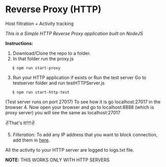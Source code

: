 # Reverse Proxy (HTTP)
Host filtration + Activity tracking

*This is a Simple HTTP Reverse Proxy application built on NodeJS*

**Instructions:**

1. Download/Clone the repo to a folder.
2. In that folder run the proxy.js
```
   $ npm run start-proxy
```   

3. Run your HTTP application if exists or Run the test server
   Go to testserver folder and run testHTTPServer.js
```   
   $ npm run start-http-test
 ```  
   (Test server runs on port 27017)
   To see how it is go localhost:27017 in the browser
4. Now open your browser and go to localhost:8888 (which is proxy server) you will see the same as localhost:27017

:v:That's It!!!!:v:

5. *Filteration:* To add any IP address that you want to block connection, add them in [here](./conf/blockedips.json).

All the activity to your HTTP server are logged to logs.txt file.

**NOTE:** THIS WORKS ONLY WITH HTTP SERVERS
